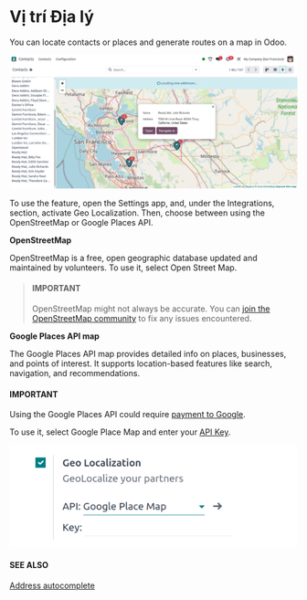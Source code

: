 # Vị trí Địa lý

You can locate contacts or places and generate routes on a map in Odoo.

![Map displaying a contact's location.](../../../.gitbook/assets/contacts1.png)

To use the feature, open the Settings app, and, under the Integrations,
section, activate Geo Localization. Then, choose between using the OpenStreetMap or
Google Places API.

**OpenStreetMap**

OpenStreetMap is a free, open geographic database updated and maintained by volunteers. To use it,
select Open Street Map.

> #### IMPORTANT
> OpenStreetMap might not always be accurate. You can [join the OpenStreetMap community](https://www.openstreetmap.org/fixthemap) to fix any issues encountered.

**Google Places API map**

The Google Places API map provides detailed info on places, businesses, and points of interest. It
supports location-based features like search, navigation, and recommendations.

#### IMPORTANT
Using the Google Places API could require [payment to Google](https://mapsplatform.google.com/pricing/).

To use it, select Google Place Map and enter your [API Key](applications/websites/website/configuration/address_autocomplete.md#address-autocomplete-generate-api-key).

![Google Places API key](../../../.gitbook/assets/google-places-api-key.png)

#### SEE ALSO
[Address autocomplete](applications/websites/website/configuration/address_autocomplete.md)
